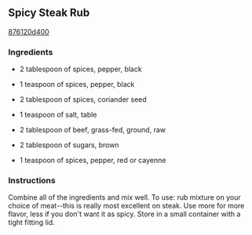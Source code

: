 ## Spicy Steak Rub

[876120d400](http://www.food.com/recipe/spicy-steak-rub-55292)

### Ingredients

 - 2 tablespoon of spices, pepper, black

 - 1 teaspoon of spices, pepper, black

 - 2 tablespoon of spices, coriander seed

 - 1 teaspoon of salt, table

 - 2 tablespoon of beef, grass-fed, ground, raw

 - 2 tablespoon of sugars, brown

 - 1 teaspoon of spices, pepper, red or cayenne

### Instructions

Combine all of the ingredients and mix well. To use: rub mixture on your choice of meat--this is really most excellent on steak. Use more for more flavor, less if you don't want it as spicy. Store in a small container with a tight fitting lid.